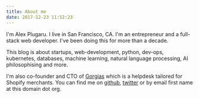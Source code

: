 ```yaml
---
title: About me 
date: 2017-12-23 11:52:23
---
```


I'm Alex Plugaru. I live in San Francisco, CA.
I'm an entrepreneur and a full-stack web developer. I've been doing this for more than a decade.

This blog is about startups, web-development, python, dev-ops, kubernetes, databases, machine learning, natural language processing, AI philosophising and more. 

I'm also co-founder and CTO of [Gorgias](https://www.gorgias.com) which is a helpdesk tailored for Shopify merchants.
You can find me on [github](https://github.com/xarg), [twitter](https://twitter.com/humanfromearth) or by email first name at this domain dot org. 

